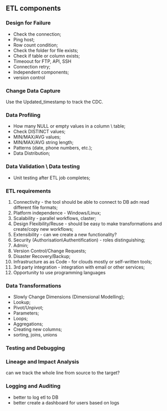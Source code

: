## ETL components

### Design for Failure

- Check the connection;
- Ping host;
- Row count condition;
- Check the folder for file exists;
- Check if table or column exists;
- Timeoout for FTP, API, SSH
- Connection retry;
- Independent components;
- version control

### Change Data Capture
Use the Updated_timestamp to track the CDC.


### Data Profiling

- How many NULL or empty values in a column \ table;
- Check DISTINCT values;
- MIN/MAX/AVG values;
- MIN/MAX/AVG string length;
- Patterns (date, phone numbers, etc.);
- Data Distribution;

### Data Validation \ Data testing
- Unit testing after ETL job completes;


### ETL requirements
1. Connectivity - the tool should be able to connect to DB adn read different file formats;
2. Platform independence - Windows/Linux;
3. Scalability - parallel workflows, claster;
4. Design  Flexibility/Reuse - should be easy to make transformations and create/copy new workflows;
5. Extensibility - can we create a new functionality?
6. Security (Authorisation\Authentification) - roles distinguishing;
7. Admin;
8. Version Control/Change Requests;
9. Disaster Recovery/Backup;
10. Infrastructure as as Code - for clouds mostly or self-written tools;
11. 3rd party integration - integration with email or other services;
12. Opportunity to use programming languages


### Data Transformations
- Slowly Change Dimensions (Dimensional Modelling);
- Lookup;
- Pivot/Unpivot;
- Parameters;
- Loops;
- Aggregations;
- Creating new columns;
- sorting, joins, unions

### Testing and Debugging

### Lineage and Impact Analysis
can we track the whole line from source to the target?

### Logging and Auditing
- better to log etl to DB
- better create a dashboard for users based on logs 
